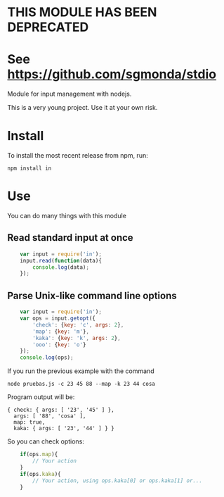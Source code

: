 # THIS MODULE HAS BEEN DEPRECATED
# See https://github.com/sgmonda/stdio


Module for input management with nodejs.

This is a very young project. Use it at your own risk.

Install
=======

To install the most recent release from npm, run:

    npm install in

Use
====

You can do many things with this module

Read standard input at once
----------------------------

```javascript
    var input = require('in');
    input.read(function(data){
        console.log(data);
    });
```

Parse Unix-like command line options
-------------------------------------

```javascript
    var input = require('in');
    var ops = input.getopt({
        'check': {key: 'c', args: 2},
        'map': {key: 'm'},
        'kaka': {key: 'k', args: 2},
        'ooo': {key: 'o'}
    });
    console.log(ops);
```

If you run the previous example with the command

    node pruebas.js -c 23 45 88 --map -k 23 44 cosa

Program output will be:

    { check: { args: [ '23', '45' ] },
      args: [ '88', 'cosa' ],
      map: true,
      kaka: { args: [ '23', '44' ] } }

So you can check options:

```javascript
    if(ops.map){
        // Your action
    }
    if(ops.kaka){
        // Your action, using ops.kaka[0] or ops.kaka[1] or...
    }
```

